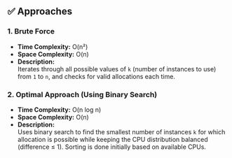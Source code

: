 
## ✅ Approaches

### 1. Brute Force
- **Time Complexity:** O(n²)
- **Space Complexity:** O(n)
- **Description:**  
    Iterates through all possible values of `k` (number of instances to use) from `1` to `n`, and checks for valid allocations each time.

### 2. Optimal Approach (Using Binary Search)

- **Time Complexity:** O(n log n)
- **Space Complexity:** O(n)
- **Description:**  
  Uses binary search to find the smallest number of instances `k` for which allocation is possible while keeping the CPU distribution balanced (difference ≤ 1). Sorting is done initially based on available CPUs.